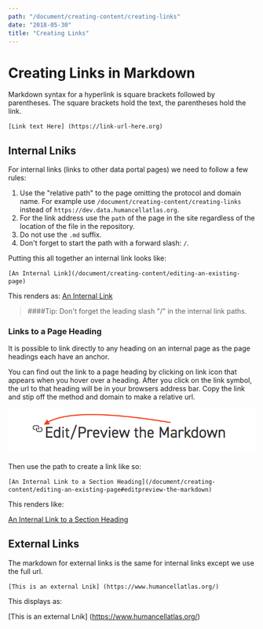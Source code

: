 ```yaml
---
path: "/document/creating-content/creating-links"
date: "2018-05-30"
title: "Creating Links"
---
```


# Creating Links in Markdown

Markdown syntax for a hyperlink is square brackets followed by parentheses. The square brackets hold the text, the  parentheses hold the link.

```
[Link text Here] (https://link-url-here.org)

```


## Internal Lniks

For internal links (links to other data portal pages) we need to follow a few rules:

1. Use the "relative path" to the page omitting the protocol and domain name. For example use `/document/creating-content/creating-links` instead of `https://dev.data.humancellatlas.org`.
1. For the link address use the `path` of the page in the site regardless of the location of the file in the repository.
1. Do not use the `.md` suffix. 
1. Don't forget to start the path with a forward slash: `/`.


Putting this all together an internal link looks like:

```
[An Internal Link](/document/creating-content/editing-an-existing-page)

```

This renders as: [An Internal Link](/document/creating-content/editing-an-existing-page)

>####Tip:
> Don't forget the leading slash "/" in the internal link paths.


### Links to a Page Heading

It is possible to link directly to any heading on an internal page as the page headings each have an anchor. 


You can find out the link to a page heading by clicking on link icon that appears when you hover over a heading. After you click on the link symbol, the url to that heading will be in your browsers address bar. Copy the link and stip off the method and domain to make a relative url. 

![Link Icon](../_images/internal-link.png)

Then use the path to create a link like so:

```
[An Internal Link to a Section Heading](/document/creating-content/editing-an-existing-page#editpreview-the-markdown)

```

This renders like:

[An Internal Link to a Section Heading](/document/creating-content/editing-an-existing-page#editpreview-the-markdown)

## External Links

The markdown for external links is the same for internal links except we use the full url.
 
```
[This is an external Lnik] (https://www.humancellatlas.org/)

```

This displays as:

[This is an external Lnik] (https://www.humancellatlas.org/)



 


